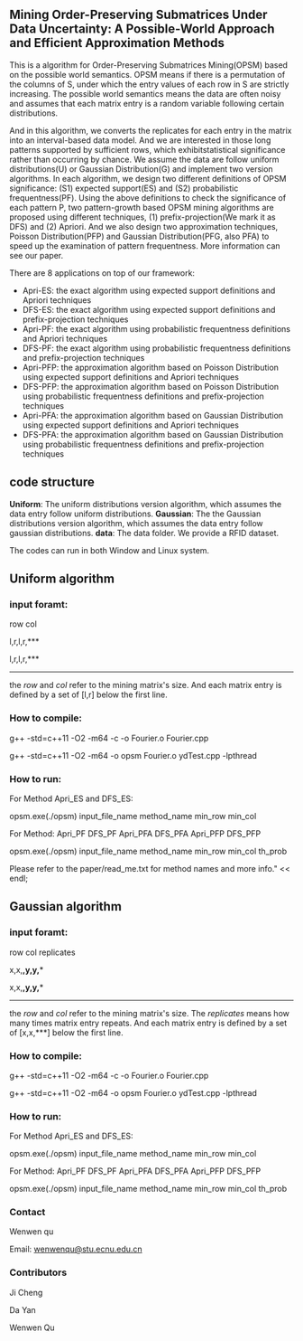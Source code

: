 ## Mining Order-Preserving Submatrices Under Data Uncertainty: A Possible-World Approach and Efficient Approximation Methods

This is a algorithm for Order-Preserving Submatrices Mining(OPSM) based on the possible world semantics. OPSM means if there is a permutation of the columns of S, under which the entry values of each row in S are strictly increasing. The possible world semantics
means the data are often noisy and assumes that each matrix entry is a random variable following certain distributions. 

And in this algorithm, we converts the replicates for each entry in the matrix into an interval-based data model. And we are interested in those long patterns supported by sufficient rows, which exhibitstatistical significance rather than occurring by chance. We assume the data are follow uniform distributions(U) or Gaussian Distribution(G) and implement two version algorithms. In each algorithm, we design two different definitions of OPSM significance: (S1) expected support(ES) and (S2) probabilistic frequentness(PF). Using the above definitions to check the significance of each pattern P, two pattern-growth based OPSM mining algorithms are proposed using different techniques, (1) prefix-projection(We mark it as DFS) and (2) Apriori. And we also design two approximation techniques, Poisson Distribution(PFP) and Gaussian Distribution(PFG, also PFA) to speed up the examination of pattern frequentness. More information can see our paper.

There are 8 applications on top of our framework:

* Apri-ES: the exact algorithm using expected support definitions and Apriori techniques
* DFS-ES: the exact algorithm using expected support definitions and prefix-projection techniques
* Apri-PF: the exact algorithm using probabilistic frequentness definitions and Apriori techniques
* DFS-PF: the exact algorithm using probabilistic frequentness definitions and prefix-projection techniques
* Apri-PFP: the approximation algorithm based on Poisson Distribution using expected support definitions and Apriori techniques
* DFS-PFP: the approximation algorithm based on Poisson Distribution using probabilistic frequentness definitions and prefix-projection techniques
* Apri-PFA: the approximation algorithm based on Gaussian Distribution using expected support definitions and Apriori techniques
* DFS-PFA: the approximation algorithm based on Gaussian Distribution using probabilistic frequentness definitions and prefix-projection techniques


## code structure
**Uniform**: The uniform distributions version algorithm, which assumes the data entry follow uniform distributions. 
**Gaussian**: The the Gaussian distributions version algorithm, which assumes the data entry follow gaussian distributions.
**data**: The data folder. We provide a RFID dataset. 

The codes can run in both Window and Linux system.

## Uniform algorithm

### input foramt:

row col

l,r,l,r,***

l,r,l,r,***

****

the *row* and *col* refer to the mining matrix's size. And each matrix entry is defined by a set of [l,r] below the first line.

### How to compile:

g++ -std=c++11 -O2 -m64 -c -o Fourier.o Fourier.cpp

g++ -std=c++11 -O2 -m64 -o opsm Fourier.o ydTest.cpp -lpthread

### How to run:
For Method Apri_ES and DFS_ES:

opsm.exe(./opsm) input_file_name method_name min_row min_col

For Method: Apri_PF  DFS_PF  Apri_PFA  DFS_PFA   Apri_PFP  DFS_PFP

opsm.exe(./opsm) input_file_name method_name min_row min_col th_prob

Please refer to the paper/read_me.txt for method names and more info." << endl;



## Gaussian algorithm

### input foramt:

row col replicates

x,x,**,y,y,***

x,x,**,y,y,***

****

the *row* and *col* refer to the mining matrix's size. The *replicates* means how many times matrix entry repeats. And each matrix entry is defined by a set of [x,x,***] below the first line.

### How to compile:

g++ -std=c++11 -O2 -m64 -c -o Fourier.o Fourier.cpp

g++ -std=c++11 -O2 -m64 -o opsm Fourier.o ydTest.cpp -lpthread

### How to run:
For Method Apri_ES and DFS_ES:

opsm.exe(./opsm) input_file_name method_name min_row min_col

For Method: Apri_PF  DFS_PF  Apri_PFA  DFS_PFA   Apri_PFP  DFS_PFP

opsm.exe(./opsm) input_file_name method_name min_row min_col th_prob


### Contact
Wenwen qu

Email: wenwenqu@stu.ecnu.edu.cn

### Contributors
Ji Cheng

Da Yan 

Wenwen Qu

